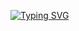 [![Typing SVG](https://readme-typing-svg.demolab.com/?lines=Salut+!+Moi+c'est+Ulrich;Domaine+:+Sécurité+Informatique;et+l'IA)](https://git.io/typing-svg)


<!--
**Ulrich75/Ulrich75** is a ✨ _special_ ✨ repository because its `README.md` (this file) appears on your GitHub profile.

Here are some ideas to get you started:

- 🔭 I’m currently working on ...
- 🌱 I’m currently learning ...
- 👯 I’m looking to collaborate on ...
- 🤔 I’m looking for help with ...
- 💬 Ask me about ...
- 📫 How to reach me: ...
- 😄 Pronouns: ...
- ⚡ Fun fact: ...
-->
